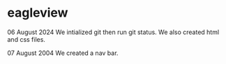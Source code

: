 # eagleview
06 August 2024
We intialized git then run git status. We also created html and css files.

07 August 2004
We created a nav bar.